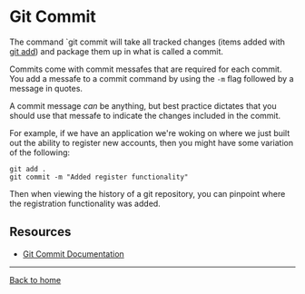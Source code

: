 # Git Commit

The command `git commit will take all tracked changes (items added with [git add](./Add.md)) and package them up in what is called a commit.

Commits come with commit messafes that are required for each commit. You add a messafe to a commit command by using the `-m` flag followed by a message in quotes.

A commit message _can_ be anything, but best practice dictates that you should use that messafe to indicate the changes included in the commit.

For example, if we have an application we're woking on where we just built out the ability to register new accounts, then you might have some variation of the following:

```
git add .
git commit -m "Added register functionality"
```

Then when viewing the history of a git repository, you can pinpoint where the registration functionality was added.

## Resources

- [Git Commit Documentation](https://git-scm.com/docs/git-commit)

---

[Back to home](../README.md)

